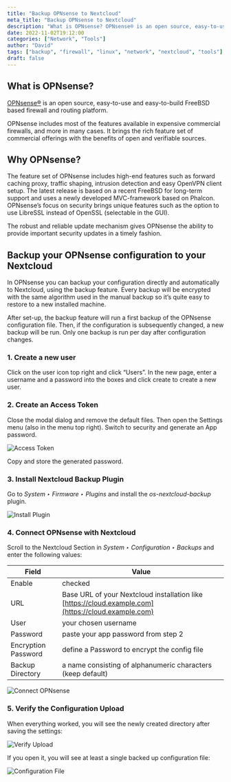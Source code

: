 ```yaml
---
title: "Backup OPNsense to Nextcloud"
meta_title: "Backup OPNsense to Nextcloud"
description: "What is OPNsense? OPNsense® is an open source, easy-to-use and easy-to-build FreeBSD based firewall and routing platform. OPNsense includes most of the features available in expensive commercial firewalls, and more in many cases. It brings the rich feature set of commercial offerings with the benefits…"
date: 2022-11-02T19:12:00
categories: ["Network", "Tools"]
author: "David"
tags: ["backup", "firewall", "linux", "network", "nextcloud", "tools"]
draft: false
---
```


## What is OPNsense?

[OPNsense®](https://opnsense.org) is an open source, easy-to-use and easy-to-build FreeBSD based firewall and routing platform.

OPNsense includes most of the features available in expensive commercial firewalls, and more in many cases. It brings the rich feature set of commercial offerings with the benefits of open and verifiable sources.

## Why OPNsense?

The feature set of OPNsense includes high-end features such as forward caching proxy, traffic shaping, intrusion detection and easy OpenVPN client setup. The latest release is based on a recent FreeBSD for long-term support and uses a newly developed MVC-framework based on Phalcon. OPNsense’s focus on security brings unique features such as the option to use LibreSSL instead of OpenSSL (selectable in the GUI).

The robust and reliable update mechanism gives OPNsense the ability to provide important security updates in a timely fashion.

## Backup your OPNsense configuration to your Nextcloud

In OPNsense you can backup your configuration directly and automatically to Nextcloud, using the backup feature. Every backup will be encrypted with the same algorithm used in the manual backup so it’s quite easy to restore to a new installed machine.

After set-up, the backup feature will run a first backup of the OPNsense configuration file. Then, if the configuration is subsequently changed, a new backup will be run. Only one backup is run per day after configuration changes.

### 1. Create a new user

Click on the user icon top right and click “Users”. In the new page, enter a username and a password into the boxes and click create to create a new user.

### 2. Create an Access Token

Close the modal dialog and remove the default files. Then open the Settings menu (also in the menu top right). Switch to security and generate an App password.

![Access Token](https://www.finecloud.ch/media/posts/69/Screenshot-2022-11-03-at-09.19.23.png)

Copy and store the generated password.

### 3. Install Nextcloud Backup Plugin

Go to *System ‣ Firmware ‣ Plugins* and install the *os-nextcloud-backup* plugin.

![Install Plugin](https://www.finecloud.ch/media/posts/69/Screenshot-2022-11-03-at-09.24.39.png)

### 4. Connect OPNsense with Nextcloud

Scroll to the Nextcloud Section in *System ‣ Configuration ‣ Backups* and enter the following values:

| Field               | Value                                      |
|---------------------|--------------------------------------------|
| Enable              | checked                                    |
| URL                 | Base URL of your Nextcloud installation like [https://cloud.example.com](https://cloud.example.com) |
| User                | your chosen username                       |
| Password            | paste your app password from step 2        |
| Encryption Password | define a Password to encrypt the config file |
| Backup Directory    | a name consisting of alphanumeric characters (keep default) |

![Connect OPNsense](https://www.finecloud.ch/media/posts/69/Screenshot-2022-11-03-at-09.32.01.png)

### 5. Verify the Configuration Upload

When everything worked, you will see the newly created directory after saving the settings:

![Verify Upload](https://www.finecloud.ch/media/posts/69/Screenshot-2022-11-03-at-09.38.41.png)

If you open it, you will see at least a single backed up configuration file:

![Configuration File](https://www.finecloud.ch/media/posts/69/Screenshot-2022-11-03-at-09.39.22.png)